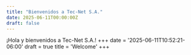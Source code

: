 ```yaml
---
title: "Bienvenidos a Tec-Net S.A."
date: 2025-06-11T00:00:00Z
draft: false
---
```

¡Hola y bienvenidos a Tec-Net S.A.!
+++
date = '2025-06-11T10:52:21-06:00'
draft = true
title = 'Welcome'
+++
